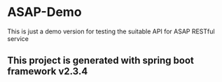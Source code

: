 # ASAP-Demo
This is just a demo version for testing the suitable API for ASAP RESTful service

## This project is generated with spring boot framework v2.3.4


